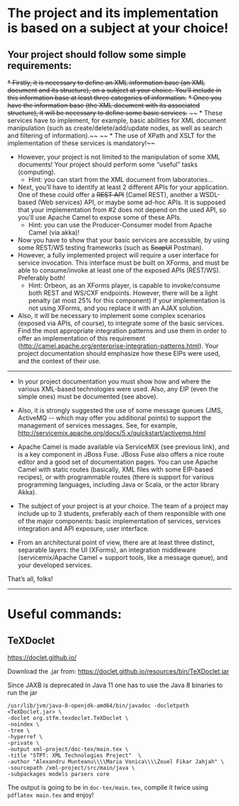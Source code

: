# The project and its implementation is based on a subject at your choice!

## Your project should follow some simple requirements:

~~* Firstly, it is necessary to define an XML information base (an XML document and its structure), on a subject at your choice. You’ll include in this information base at least three categories of information.~~
~~* Once you have the information base (the XML document with its associated structure), it will be necessary to define some basic services.~~ 
~~  * These services have to implement, for example, basic abilities for XML document manipulation (such as create/delete/add/update nodes, as well as search and filtering of information).~~
~~  * The use of XPath and XSLT for the implementation of these services is mandatory!~~
* However, your project is not limited to the manipulation of some XML documents! Your project should perform some “useful” tasks (computing).
  * Hint: you can start from the XML document from laboratories...
* Next, you’ll have to identify at least 2 different APIs for your application. One of these could offer a ~~REST API~~ (Camel REST), another a WSDL-based (Web services) API, or maybe some ad-hoc APIs. 
It is supposed that your implementation from #2 does not depend on the used API, so you’ll use Apache Camel to expose some of these APIs.
  * Hint: you can use the Producer-Consumer model from Apache Camel (via akka)!
* Now you have to show that your basic services are accessible, by using some REST/WS testing frameworks (such as ~~SoapUI~~ Postman).
* However, a fully implemented project will require a user interface for service invocation. This interface must be built on XForms, and must be able to consume/invoke at least one of the exposed APIs (REST/WS). Preferably both!
  * Hint: Orbeon, as an XForms player, is capable to invoke/consume both REST and WS/CXF endpoints. However, there will be a light penalty (at most 25% for this component) if your implementation is not using XForms, and you replace it with an AJAX solution.
* Also, it will be necessary to implement some complex scenarios (exposed via APIs, of course), to integrate some of the basic services. Find the most appropriate integration patterns and use them in order to offer an implementation of this requirement (http://camel.apache.org/enterprise-integration-patterns.html). Your project documentation should emphasize how these EIPs were used, and the context of their use.

---- 

* In your project documentation you must show how and where the various XML-based technologies were used. Also, any EIP (even the simple ones) must be documented (see above).
* Also, it is strongly suggested the use of some message queues (JMS, ActiveMQ -- which may offer you additional points) to support the management of services messages. See, for example,  http://servicemix.apache.org/docs/5.x/quickstart/activemq.html
* Apache Camel is made available via ServiceMIX (see previous link), and is a key component in JBoss Fuse. JBoss Fuse also offers a nice route editor and a good set of documentation pages. You can use Apache Camel with static routes (basically, XML files with some EIP-based recipes), or with programmable routes (there is support for various programming languages, including Java or Scala, or the actor library Akka).
 
* The subject of your project is at your choice. The team of a project may include up to 3 students, preferably each of them responsible with one of the major components: basic implementation of services, services integration and API exposure, user interface.

* From an architectural point of view, there are at least three distinct, separable layers: the UI (XForms), an integration middleware (servicemix/Apache Camel + support tools, like a message queue), and your developed services.

That’s all, folks!

---

# Useful commands:

## TeXDoclet

https://doclet.github.io/

Download the .jar from: https://doclet.github.io/resources/bin/TeXDoclet.jar 

Since JAXB is deprecated in Java 11 one has to use the Java 8 binaries to run the jar

```$bash
/usr/lib/jvm/java-8-openjdk-amd64/bin/javadoc -docletpath <TeXDoclet.jar> \
-doclet org.stfm.texdoclet.TeXDoclet \
-noindex \
-tree \
-hyperref \
-private \
-output xml-project/doc-tex/main.tex \
-title "STPT: XML Technologies Project"  \
-author "Alexandru Munteanu\\\\Maria Vonica\\\\Zouel Fikar Jahjah" \
-sourcepath /xml-project/src/main/java \
-subpackages models parsers core 
```

The output is going to be in `doc-tex/main.tex`, compile it twice using `pdflatex main.tex` and enjoy!